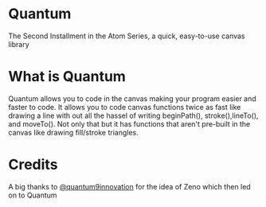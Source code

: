 # Quantum
The Second Installment in the Atom Series, a quick, easy-to-use canvas library

# What is Quantum

Quantum allows you to code in the canvas making your program easier and faster to code. It allows you to code canvas functions twice as fast like drawing a line with out all the hassel of writing beginPath(), stroke(),lineTo(), and moveTo(). Not only that but it has functions that aren't pre-built in the canvas like drawing fill/stroke triangles.  

# Credits

A big thanks to [@quantum9innovation](https://github.com/quantum9innovation) for the idea of Zeno which then led on to Quantum

